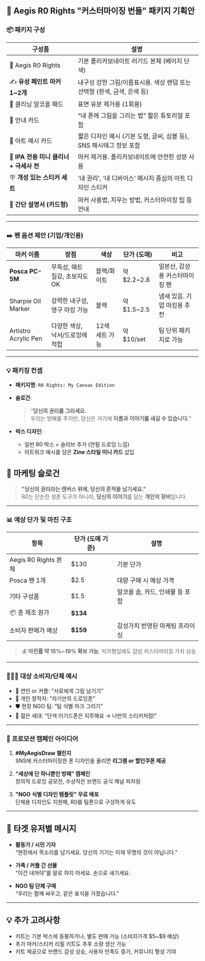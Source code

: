 ## 🎁 Aegis R0 Rights "커스터마이징 번들" 패키지 기획안

### 📦 패키지 구성
| 구성품                | 설명                                                                 |
|---------------------|----------------------------------------------------------------------|
| 📱 Aegis R0 Rights    | 기본 폴리카보네이트 러기드 본체 (베이지 단색)                           |
| ✍️ **유성 페인트 마커 1~2개** | 내구성 강한 그림/이름표시용. 색상 랜덤 또는 선택형 (흰색, 금색, 은색 등) |
| 📄 클리닝 알코올 패드 | 표면 유분 제거용 (1회용)                                               |
| 🧼 안내 카드           | “내 폰에 그림을 그리는 법” 짧은 튜토리얼 포함                              |
| 🎨 아트 예시 카드       | 짧은 디자인 예시 (기본 도형, 글씨, 심볼 등), SNS 해시태그 정보 포함        |
| 🧽 **IPA 전용 미니 클리너 + 극세사 천** | 마커 제거용. 폴리카보네이트에 안전한 성분 사용 |
| 🪧 **개성 있는 스티커 세트** | ‘내 권리’, ‘내 디바이스’ 메시지 중심의 아트 디자인 스티커 |
| 📘 **간단 설명서 (카드형)** | 마커 사용법, 지우는 방법, 커스터마이징 팁 등 안내 |

---

### ✒️ 펜 옵션 제안 (기업/개인용)

| 마커 이름                | 장점                                | 색상 | 단가 (도매) | 비고                             |
|------------------------|-------------------------------------|------|-------------|----------------------------------|
| **Posca PC-5M**        | 무독성, 매트 질감, 초보자도 OK        | 블랙/화이트 | 약 $2.2~2.8 | 일본산, 감성용 커스터마이징 펜  |
| Sharpie Oil Marker     | 강력한 내구성, 영구 마킹 가능         | 블랙        | 약 $1.5~2.5 | 냄새 있음. 기업 마킹용 추천     |
| Artistro Acrylic Pen   | 다양한 색상, 낙서/드로잉에 적합        | 12색 세트 가능 | 약 $10/set | 팀 단위 패키지로 가능           |

---

### 💡 패키징 컨셉

- **패키지명**: `R0 Rights: My Canvas Edition`
- **슬로건**:  
  > “**당신의 권리를 그리세요.**  
  > 우리는 방패를 주지만, 당신은 거기에 **이름과 이야기를 새길 수 있습니다.**”

- **박스 디자인**:  
  - 일반 R0 박스 + 슬리브 추가 (연필 드로잉 느낌)
  - 아트워크 예시를 담은 **Zine 스타일 미니 카드** 삽입
 
## 💬 마케팅 슬로건
> **"당신의 권리라는 캔버스 위에, 당신의 흔적을 남기세요."**  
> R0는 단순한 생존 도구가 아니라, **당신의 이야기**를 담는 **개인의 장비**입니다.

---

### 📊 예상 단가 및 마진 구조

| 항목               | 단가 (도매 기준) | 설명                               |
|------------------|----------------|------------------------------------|
| Aegis R0 Rights 본체 | $130           | 기본 단가                           |
| Posca 펜 1개        | $2.5            | 대량 구매 시 예상 가격              |
| 기타 구성품         | $1.5           | 알코올 솜, 카드, 인쇄물 등 포함     |
| 📦 총 제조 원가      | **$134**        |                                     |
| 소비자 판매가 예상   | **$159**        | 감성가치 반영된 마케팅 프라이싱     |

> 💰 **마진률 약 15%~19% 확보 가능**, 저가형임에도 감성 커스터마이징 가치 상승

---

### 🧑‍🤝‍🧑 대상 소비자/단체 예시

- 👫 연인 or 커플: “서로에게 그림 남기기”
- 🎨 개인 창작자: “자기만의 드로잉폰”
- 🛡️ 현장 NGO 팀: “팀 식별 마크 그리기”
- 🧒 젊은 세대: “단색 러기드폰은 지루해요 → 나만의 스티커처럼!”

---

### 📣 프로모션 캠페인 아이디어

1. **#MyAegisDraw 챌린지**  
   SNS에 커스터마이징한 폰 디자인을 올리면 **리그램 or 할인쿠폰 제공**

2. **“세상에 단 하나뿐인 방패” 캠페인**  
   창의적 드로잉 공모전, 수상작은 브랜드 공식 채널 피처링

3. **"NGO 식별 디자인 템플릿" 무료 배포**  
   단체용 디자인도 지원해, R0를 팀폰으로 구성하게 유도

---


## 👥 타겟 유저별 메시지

- **활동가 / 시민 기자**  
  “현장에서 목소리를 남기세요. 당신의 기기는 이제 무명의 것이 아닙니다.”

- **가족 / 커플 간 선물**  
  “이건 내꺼야”를 말로 하지 마세요. 손으로 새기세요.

- **NGO 팀 단체 구매**  
  “우리는 함께 싸우고, 같은 표식을 가졌습니다.”

---

## 💡 추가 고려사항
- 키트는 기본 박스에 동봉하거나, 별도 판매 가능 (소비자가격 \$5~\$9 예상)
- 추가 마커/스티커 리필 키트도 추후 소량 생산 가능
- 키트 제공으로 브랜드 감성 상승, 사용자 만족도 증가, 커뮤니티 형성 기여

